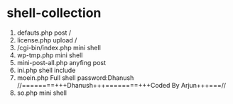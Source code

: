 # shell-collection
1. defauts.php  post /
2. license.php upload /
3. /cgi-bin/index.php mini shell
4. wp-tmp.php mini shell
5. mini-post-all.php anyfing post
6. ini.php shell include
7. moein.php Full shell  password:Dhanush //========+++Dhanush+++========+++Coded By Arjun+++===//
8. so.php mini shell
